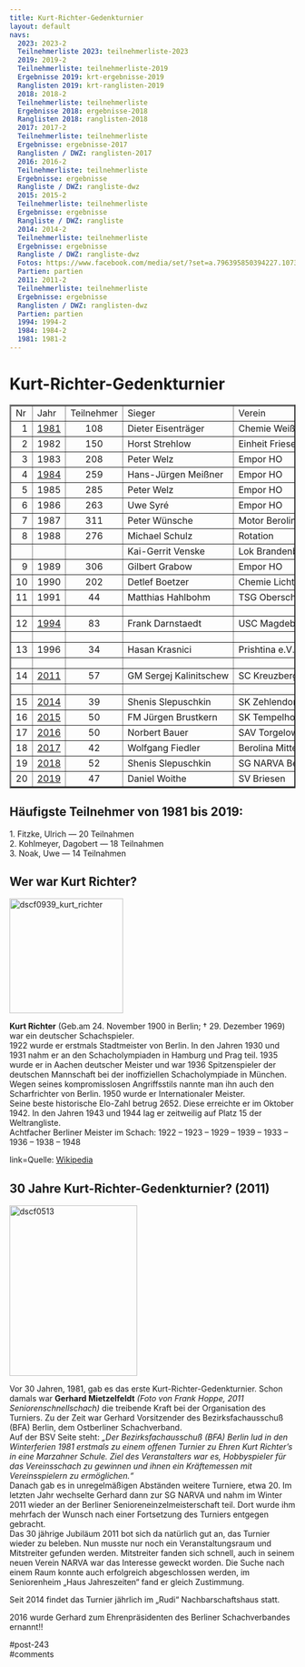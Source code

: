 ```yaml
---
title: Kurt-Richter-Gedenkturnier 
layout: default
navs:
  2023: 2023-2
  Teilnehmerliste 2023: teilnehmerliste-2023
  2019: 2019-2
  Teilnehmerliste: teilnehmerliste-2019
  Ergebnisse 2019: krt-ergebnisse-2019
  Ranglisten 2019: krt-ranglisten-2019
  2018: 2018-2
  Teilnehmerliste: teilnehmerliste
  Ergebnisse 2018: ergebnisse-2018
  Ranglisten 2018: ranglisten-2018
  2017: 2017-2
  Teilnehmerliste: teilnehmerliste
  Ergebnisse: ergebnisse-2017
  Ranglisten / DWZ: ranglisten-2017
  2016: 2016-2
  Teilnehmerliste: teilnehmerliste
  Ergebnisse: ergebnisse
  Rangliste / DWZ: rangliste-dwz
  2015: 2015-2
  Teilnehmerliste: teilnehmerliste
  Ergebnisse: ergebnisse
  Rangliste / DWZ: rangliste
  2014: 2014-2
  Teilnehmerliste: teilnehmerliste
  Ergebnisse: ergebnisse
  Rangliste / DWZ: rangliste-dwz
  Fotos: https://www.facebook.com/media/set/?set=a.796395850394227.1073741841.214119148621903&type=1
  Partien: partien
  2011: 2011-2
  Teilnehmerliste: teilnehmerliste
  Ergebnisse: ergebnisse
  Ranglisten / DWZ: ranglisten-dwz
  Partien: partien
  1994: 1994-2
  1984: 1984-2
  1981: 1981-2
---
```

<div class="post-243 page type-page status-publish hentry" id="post-243">
<h1 class="entry-title">Kurt-Richter-Gedenkturnier</h1>
<div class="entry-content">
<table border="2" width="464">
<tbody>
<tr class="xl6717289" style="height: 14.25pt;">
<td class="xl6717289" height="19" style="height: 14.25pt; width: 15pt;" width="20">Nr</td>
<td class="xl6717289" style="width: 29pt;" width="35">Jahr</td>
<td class="xl6717289" style="width: 65pt;" width="80">Teilnehmer</td>
<td class="xl6717289" style="width: 119pt;" width="158">Sieger</td>
<td class="xl6717289" style="width: 121pt;" width="161">Verein</td>
</tr>
<tr style="height: 14.25pt;">
<td align="right" class="xl1517289" height="19" style="height: 14.25pt;">1</td>
<td class="xl6717289"><a href="http://www.narva-schach.de/wordpress/kurt-richter-turnier/1981-2/">1981</a></td>
<td class="xl6717289" style="text-align: center;">108</td>
<td class="xl1517289">Dieter Eisenträger</td>
<td class="xl1517289" nowrap="nowrap">Chemie Weißensee</td>
</tr>
<tr style="height: 14.25pt;">
<td align="right" class="xl1517289" height="19" style="height: 14.25pt;">2</td>
<td class="xl6717289">1982</td>
<td class="xl6717289" style="text-align: center;">150</td>
<td class="xl1517289">Horst Strehlow</td>
<td class="xl1517289">Einheit Friesen</td>
</tr>
<tr style="height: 14.25pt;">
<td align="right" class="xl1517289" height="19" style="height: 14.25pt;">3</td>
<td class="xl6717289">1983</td>
<td class="xl6717289" style="text-align: center;">208</td>
<td class="xl1517289">Peter Welz</td>
<td class="xl1517289">Empor HO</td>
</tr>
<tr style="height: 14.25pt;">
<td align="right" class="xl1517289" height="19" style="height: 14.25pt;">4</td>
<td class="xl6717289"><a href="http://www.narva-schach.de/wordpress/kurt-richter-turnier/1984-2/">1984</a></td>
<td class="xl6717289" style="text-align: center;">259</td>
<td class="xl1517289" nowrap="nowrap">Hans-Jürgen Meißner</td>
<td class="xl1517289">Empor HO</td>
</tr>
<tr style="height: 14.25pt;">
<td align="right" class="xl1517289" height="19" style="height: 14.25pt;">5</td>
<td class="xl6717289">1985</td>
<td class="xl6717289" style="text-align: center;">285</td>
<td class="xl1517289">Peter Welz</td>
<td class="xl1517289">Empor HO</td>
</tr>
<tr style="height: 14.25pt;">
<td align="right" class="xl1517289" height="19" style="height: 14.25pt;">6</td>
<td class="xl6717289">1986</td>
<td class="xl6717289" style="text-align: center;">263</td>
<td class="xl1517289">Uwe Syré</td>
<td class="xl1517289">Empor HO</td>
</tr>
<tr style="height: 14.25pt;">
<td align="right" class="xl1517289" height="19" style="height: 14.25pt;">7</td>
<td class="xl6717289">1987</td>
<td class="xl6717289" style="text-align: center;">311</td>
<td class="xl1517289">Peter Wünsche</td>
<td class="xl1517289">Motor Berolina</td>
</tr>
<tr style="height: 14.25pt;">
<td align="right" class="xl1517289" height="19" style="height: 14.25pt;">8</td>
<td class="xl6717289">1988</td>
<td class="xl6717289" style="text-align: center;">276</td>
<td class="xl1517289">Michael Schulz</td>
<td class="xl1517289">Rotation</td>
</tr>
<tr style="height: 14.25pt;">
<td align="right" class="xl1517289" height="19" style="height: 14.25pt;"></td>
<td class="xl6717289"></td>
<td class="xl6717289" style="text-align: center;"></td>
<td class="xl1517289">Kai-Gerrit Venske</td>
<td class="xl1517289">Lok Brandenburg</td>
</tr>
<tr style="height: 14.25pt;">
<td align="right" class="xl1517289" height="19" style="height: 14.25pt;">9</td>
<td class="xl6717289">1989</td>
<td class="xl6717289" style="text-align: center;">306</td>
<td class="xl1517289">Gilbert Grabow</td>
<td class="xl1517289">Empor HO</td>
</tr>
<tr style="height: 14.25pt;">
<td align="right" class="xl1517289" height="19" style="height: 14.25pt;">10</td>
<td class="xl6717289">1990</td>
<td class="xl6717289" style="text-align: center;">202</td>
<td class="xl1517289">Detlef Boetzer</td>
<td class="xl1517289">Chemie Lichtenberg</td>
</tr>
<tr style="height: 14.25pt;">
<td align="right" class="xl1517289" height="19" style="height: 14.25pt;">11</td>
<td class="xl6717289">1991</td>
<td class="xl6717289" style="text-align: center;">44</td>
<td class="xl1517289">Matthias Hahlbohm</td>
<td class="xl1517289" nowrap="nowrap">TSG Oberschöneweide</td>
</tr>
<tr style="height: 14.25pt;">
<td class="xl1517289" height="19" style="height: 14.25pt;"></td>
<td class="xl6717289"></td>
<td class="xl6717289" style="text-align: center;"></td>
<td class="xl1517289"></td>
<td class="xl1517289"></td>
</tr>
<tr style="height: 14.25pt;">
<td align="right" class="xl1517289" height="19" style="height: 14.25pt;">12</td>
<td class="xl6717289"><a href="http://www.narva-schach.de/wordpress/kurt-richter-turnier/1994-2/">1994</a></td>
<td class="xl6717289" style="text-align: center;">83</td>
<td class="xl1517289">Frank Darnstaedt</td>
<td class="xl1517289">USC Magdeburg</td>
</tr>
<tr style="height: 14.25pt;">
<td class="xl1517289" height="19" style="height: 14.25pt;"></td>
<td class="xl6717289"></td>
<td class="xl6717289" style="text-align: center;"></td>
<td class="xl1517289"></td>
<td class="xl1517289"></td>
</tr>
<tr style="height: 14.25pt;">
<td align="right" class="xl1517289" height="19" style="height: 14.25pt;">13</td>
<td class="xl6717289">1996</td>
<td class="xl6717289" style="text-align: center;">34</td>
<td class="xl1517289">Hasan Krasnici</td>
<td class="xl1517289">Prishtina e.V.</td>
</tr>
<tr style="height: 14.25pt;">
<td class="xl1517289" height="19" style="height: 14.25pt;"></td>
<td class="xl6717289"></td>
<td class="xl6717289" style="text-align: center;"></td>
<td class="xl1517289"></td>
<td class="xl1517289"></td>
</tr>
<tr style="height: 14.25pt;">
<td align="right" class="xl1517289" height="19" style="height: 14.25pt;">14</td>
<td class="xl6717289"><a href="http://www.narva-schach.de/wordpress/2011-2/">2011</a></td>
<td class="xl6717289" style="text-align: center;">57</td>
<td class="xl1517289" nowrap="nowrap">GM Sergej Kalinitschew</td>
<td class="xl1517289">SC Kreuzberg</td>
</tr>
<tr style="height: 14.25pt;">
<td class="xl1517289" height="19" style="height: 14.25pt;"></td>
<td class="xl6717289"></td>
<td class="xl6717289" style="text-align: center;"></td>
<td class="xl1517289"></td>
<td class="xl1517289"></td>
</tr>
<tr style="height: 14.25pt;">
<td align="right" class="xl1517289" height="19" style="height: 14.25pt;">15</td>
<td class="xl6717289"><a href="http://www.narva-schach.de/wordpress/2014-2/">2014</a></td>
<td class="xl6717289" style="text-align: center;">39</td>
<td class="xl1517289">Shenis Slepuschkin</td>
<td class="xl1517289">SK Zehlendorf</td>
</tr>
<tr style="height: 14.25pt;">
<td align="right" class="xl1517289" height="19" style="height: 14.25pt;">16</td>
<td class="xl6717289"><a href="http://www.narva-schach.de/wordpress/2015-2/">2015</a></td>
<td class="xl6717289" style="text-align: center;">50</td>
<td class="xl1517289">FM Jürgen Brustkern</td>
<td class="xl1517289">SK Tempelhof</td>
</tr>
<tr style="height: 14.25pt;">
<td align="right" class="xl1517289" height="19" style="height: 14.25pt;">17</td>
<td class="xl6717289"><a href="http://www.narva-schach.de/wordpress/kurt-richter-turnier/2016-2/">2016</a></td>
<td class="xl6717289" style="text-align: center;">50</td>
<td class="xl1517289">Norbert Bauer</td>
<td class="xl1517289">SAV Torgelow</td>
</tr>
<tr style="height: 14.25pt;">
<td align="right" class="xl1517289" height="19" style="height: 14.25pt;">18</td>
<td class="xl6717289"><a href="http://www.narva-schach.de/wordpress/kurt-richter-turnier/2017-2/">2017</a></td>
<td class="xl6717289" style="text-align: center;">42</td>
<td class="xl1517289">Wolfgang Fiedler</td>
<td class="xl1517289">Berolina Mitte</td>
</tr>
<tr style="height: 14.25pt;">
<td align="right" class="xl1517289" height="19" style="height: 14.25pt;">19</td>
<td class="xl6717289"><a href="http://www.narva-schach.de/wordpress/kurt-richter-turnier/2018-2/">2018</a></td>
<td class="xl6717289" style="text-align: center;">52</td>
<td class="xl1517289">Shenis Slepuschkin</td>
<td class="xl1517289">SG NARVA Berlin</td>
</tr>
<tr style="height: 14.25pt;">
<td align="right" class="xl1517289" height="19" style="height: 14.25pt;">20</td>
<td class="xl6717289"><a href="http://www.narva-schach.de/wordpress/kurt-richter-turnier/2019-2/krt-ergebnisse-2019/">2019</a></td>
<td class="xl6717289" style="text-align: center;">47</td>
<td class="xl1517289">Daniel Woithe</td>
<td class="xl1517289">SV Briesen</td>
</tr>
<tr style="display: none;">
<td style="width: 20pt;" width="26"></td>
<td style="width: 29pt;" width="39"></td>
<td style="width: 60pt;" width="80"></td>
<td style="width: 119pt;" width="158"></td>
<td style="width: 121pt;" width="161"></td>
</tr>
</tbody>
</table>
<h2><strong>Häufigste Teilnehmer von 1981 bis 2019:</strong></h2>
<p>1. Fitzke, Ulrich — 20 Teilnahmen<br/>
2. Kohlmeyer, Dagobert — 18 Teilnahmen<br/>
3. Noak, Uwe — 14 Teilnahmen</p>
<h2><strong>Wer war Kurt Richter?</strong></h2>
<p><img alt="dscf0939_kurt_richter" class="alignnone wp-image-736 size-full" decoding="async" height="202" src="http://www.narva-schach.de/wordpress/wp-content/uploads/2016/06/dscf0939_kurt_richter.jpg" width="200"/></p>
<p><strong>Kurt Richter</strong> (Geb.am 24. November 1900 in Berlin; † 29. Dezember 1969) war ein deutscher Schachspieler.<br/>
1922 wurde er erstmals Stadtmeister von Berlin. In den Jahren 1930 und 1931 nahm er an den Schacholympiaden in Hamburg und Prag teil. 1935 wurde er in Aachen deutscher Meister und war 1936 Spitzenspieler der deutschen Mannschaft bei der inoffiziellen Schacholympiade in München. Wegen seines kompromisslosen Angriffsstils nannte man ihn auch den Scharfrichter von Berlin. 1950 wurde er Internationaler Meister.<br/>
Seine beste historische Elo-Zahl betrug 2652. Diese erreichte er im Oktober 1942. In den Jahren 1943 und 1944 lag er zeitweilig auf Platz 15 der Weltrangliste.<br/>
Achtfacher Berliner Meister im Schach: 1922 – 1923 – 1929 – 1939 – 1933 – 1936 – 1938 – 1948</p>
<p>link=Quelle: <a href="http://de.wikipedia.org/wiki/Kurt_Richter" rel="noopener" target="_blank">Wikipedia</a></p>
<h2><strong>30 Jahre Kurt-Richter-Gedenkturnier? (2011)</strong></h2>
<p><img alt="dscf0513" class="alignnone wp-image-737 size-medium" decoding="async" height="300" loading="lazy" sizes="(max-width: 225px) 100vw, 225px" src="http://www.narva-schach.de/wordpress/wp-content/uploads/2016/06/dscf0513-225x300.jpg" srcset="https://www.narva-schach.de/wordpress/wp-content/uploads/2016/06/dscf0513-225x300.jpg 225w, https://www.narva-schach.de/wordpress/wp-content/uploads/2016/06/dscf0513.jpg 480w" width="225"/></p>
<p>Vor 30 Jahren, 1981, gab es das erste Kurt-Richter-Gedenkturnier. Schon damals war <strong>Gerhard Mietzelfeldt</strong><em> (Foto von Frank Hoppe, 2011 Seniorenschnellschach)</em> die treibende Kraft bei der Organisation des Turniers. Zu der Zeit war Gerhard Vorsitzender des Bezirksfachausschuß (BFA) Berlin, dem Ostberliner Schachverband.<br/>
Auf der BSV Seite steht: <em>„Der Bezirksfachausschuß (BFA) Berlin lud in den Winterferien 1981 erstmals zu einem offenen Turnier zu Ehren Kurt Richter’s in eine Marzahner Schule. Ziel des Veranstalters war es, Hobbyspieler für das Vereinsschach zu gewinnen und ihnen ein Kräftemessen mit Vereinsspielern zu ermöglichen.“</em><br/>
Danach gab es in unregelmäßigen Abständen weitere Turniere, etwa 20. Im letzten Jahr wechselte Gerhard dann zur SG NARVA und nahm im Winter 2011 wieder an der Berliner Senioreneinzelmeisterschaft teil. Dort wurde ihm mehrfach der Wunsch nach einer Fortsetzung des Turniers entgegen gebracht.<br/>
Das 30 jährige Jubiläum 2011 bot sich da natürlich gut an, das Turnier wieder zu beleben. Nun musste nur noch ein Veranstaltungsraum und Mitstreiter gefunden werden. Mitstreiter fanden sich schnell, auch in seinem neuen Verein NARVA war das Interesse geweckt worden. Die Suche nach einem Raum konnte auch erfolgreich abgeschlossen werden, im Seniorenheim „Haus Jahreszeiten“ fand er gleich Zustimmung.</p>
<p>Seit 2014 findet das Turnier jährlich im „Rudi“ Nachbarschaftshaus statt.</p>
<p>2016 wurde Gerhard zum Ehrenpräsidenten des Berliner Schachverbandes ernannt!!</p>
</div><!-- .entry-content -->
</div> #post-243 
<div id="comments">
</div> #comments 
